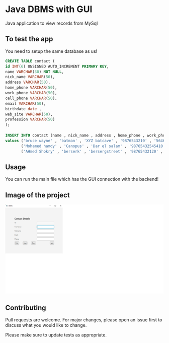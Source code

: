 # Java DBMS with GUI

Java application to view records from MySql 

## To test the app

You need to setup the same database as us!

```sql
CREATE TABLE contact (
id INT(6) UNSIGNED AUTO_INCREMENT PRIMARY KEY,
name VARCHAR(30) NOT NULL,
nick_name VARCHAR(50),
address VARCHAR(50),
home_phone VARCHAR(50),
work_phone VARCHAR(50),
cell_phone VARCHAR(50),
email VARCHAR(50),
birthdate date , 
web_site VARCHAR(50),
profession VARCHAR(50)
);

INSERT INTO contact (name , nick_name , address , home_phone , work_phone , cell_phone , email , birthdate , web_site , profession)
values ('bruce wayne' , 'batman' , 'XYZ batcave' , '9876543210' , '5646355','454263456', 'batman@gmail.com' , '1976/2/3','batblog','super hero'),
       ('Mohamed hamdy' , 'Canopus' , 'Dar el salam' , '98765432545410' , '5654646355','4454263456', 'Canopus@gmail.com' , '1999/1/5','Starblog','brightestSTAR'),
       ('AHmed Shokry' , 'berserk' , 'bersergstreet' , '98765432120' , '56465355','4544263456', 'shokry@gmail.com' , '1998/12/18','shokyblog','super hero');
```

## Usage
You can run the main file which has the GUI connection with the backend!

## Image of the project
![img](https://github.com/muhammedmohab/Java-DBMS-with-GUI/blob/main/DBMS.png)

## Contributing
Pull requests are welcome. For major changes, please open an issue first to discuss what you would like to change.

Please make sure to update tests as appropriate.
